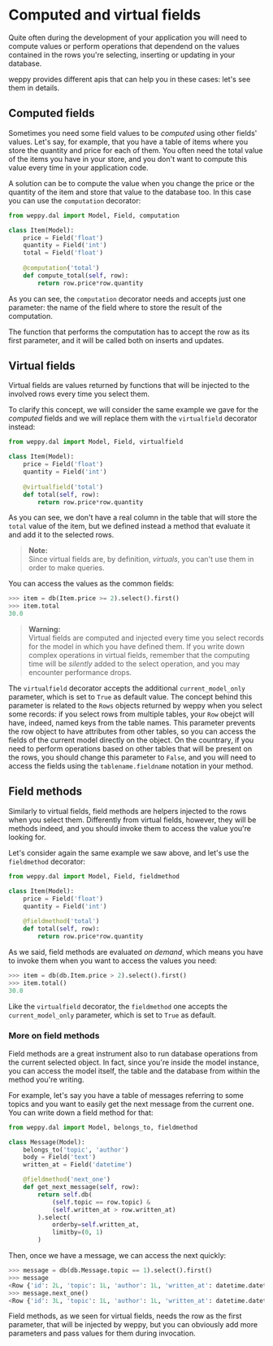 Computed and virtual fields
===========================

Quite often during the development of your application you will need to compute values or perform operations that dependend on the values contained in the rows you're selecting, inserting or updating in your database.

weppy provides different apis that can help you in these cases: let's see them in details.

Computed fields
---------------
Sometimes you need some field values to be *computed* using other fields' values. Let's say, for example, that you have a table of items where you store the quantity and price for each of them. You often need the total value of the items you have in your store, and you don't want to compute this value every time in your application code.

A solution can be to compute the value when you change the price or the quantity of the item and store that value to the database too. In this case you can use the `computation` decorator:

```python
from weppy.dal import Model, Field, computation

class Item(Model):
    price = Field('float')
    quantity = Field('int')
    total = Field('float')
    
    @computation('total')
    def compute_total(self, row):
        return row.price*row.quantity
```

As you can see, the `computation` decorator needs and accepts just one parameter: the name of the field where to store the result of the computation.

The function that performs the computation has to accept the row as its first parameter, and it will be called both on inserts and updates.

Virtual fields
--------------
Virtual fields are values returned by functions that will be injected to the involved rows every time you select them.

To clarify this concept, we will consider the same example we gave for the *computed* fields and we will replace them with the `virtualfield` decorator instead:

```python
from weppy.dal import Model, Field, virtualfield

class Item(Model):
    price = Field('float')
    quantity = Field('int')
    
    @virtualfield('total')
    def total(self, row):
        return row.price*row.quantity
``` 
As you can see, we don't have a real column in the table that will store the `total` value of the item, but we defined instead a method that evaluate it and add it to the selected rows.

> **Note:**    
> Since virtual fields are, by definition, *virtuals*, you can't use them in order to make queries.

You can access the values as the common fields:

```python
>>> item = db(Item.price >= 2).select().first()
>>> item.total
30.0
```

> **Warning:**   
> Virtual fields are computed and injected every time you select records for the model in which you have defined them. If you write down complex operations in virtual fields, remember that the computing time will be *silently* added to the select operation, and you may encounter performance drops.

The `virtualfield` decorator accepts the additional `current_model_only` parameter, which is set to `True` as default value. The concept behind this parameter is related to the `Rows` objects returned by weppy when you select some records: if you select rows from multiple tables, your `Row` obejct will have, indeed, named keys from the table names. This parameter prevents the row object to have attributes from other tables, so you can access the fields of the current model directly on the object. On the countrary, if you need to perform operations based on other tables that will be present on the rows, you should change this parameter to `False`, and you will need to access the fields using the `tablename.fieldname` notation in your method.

Field methods
-------------
Similarly to virtual fields, field methods are helpers injected to the rows when you select them. Differently from virtual fields, however, they will be methods indeed, and you should invoke them to access the value you're looking for.

Let's consider again the same example we saw above, and let's use the `fieldmethod` decorator:

```python
from weppy.dal import Model, Field, fieldmethod

class Item(Model):
    price = Field('float')
    quantity = Field('int')
    
    @fieldmethod('total')
    def total(self, row):
        return row.price*row.quantity
```

As we said, field methods are evaluated *on demand*, which means you have to invoke them when you want to access the values you need:

```python
>>> item = db(db.Item.price > 2).select().first()
>>> item.total()
30.0
```

Like the `virtualfield` decorator, the `fieldmethod` one accepts the `current_model_only` parameter, which is set to `True` as default.

### More on field methods

Field methods are a great instrument also to run database operations from the current selected object. In fact, since you're inside the model instance, you can access the model itself, the table and the database from within the method you're writing.

For example, let's say you have a table of messages referring to some topics and you want to easily get the next message from the current one. You can write down a field method for that:

```python
from weppy.dal import Model, belongs_to, fieldmethod

class Message(Model):
    belongs_to('topic', 'author')
    body = Field('text')
    written_at = Field('datetime')

    @fieldmethod('next_one')
    def get_next_message(self, row):
        return self.db(
            (self.topic == row.topic) &
            (self.written_at > row.written_at)
        ).select(
            orderby=self.written_at, 
            limitby=(0, 1)
        )
```

Then, once we have a message, we can access the next quickly:

```python
>>> message = db(db.Message.topic == 1).select().first()
>>> message
<Row {'id': 2L, 'topic': 1L, 'author': 1L, 'written_at': datetime.datetime(2015, 12, 22, 9, 18, 23, 118701), 'body': 'This is a test message'} >
>>> message.next_one()
<Row {'id': 3L, 'topic': 1L, 'author': 1L, 'written_at': datetime.datetime(2015, 12, 22, 9, 20, 21, 229511), 'body': 'This is another test message'} >
```

Field methods, as we seen for virtual fields, needs the row as the first parameter, that will be injected by weppy, but you can obviously add more parameters and pass values for them during invocation.
